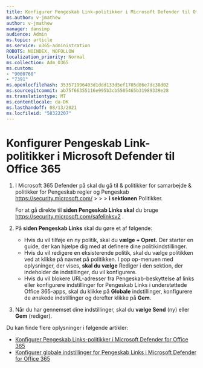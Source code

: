 ```yaml
---
title: Konfigurer Pengeskab Link-politikker i Microsoft Defender til Office 365
ms.author: v-jmathew
author: v-jmathew
manager: dansimp
audience: Admin
ms.topic: article
ms.service: o365-administration
ROBOTS: NOINDEX, NOFOLLOW
localization_priority: Normal
ms.collection: Adm_O365
ms.custom:
- "9000760"
- "7391"
ms.openlocfilehash: 353571996403d1ddd133d5ef1705d86e7dc38d02
ms.sourcegitcommit: ab75f66355116e995b3cb5505465b31989339e28
ms.translationtype: MT
ms.contentlocale: da-DK
ms.lasthandoff: 08/13/2021
ms.locfileid: "58322207"
---
```

# <a name="set-up-safe-link-policies-in-microsoft-defender-for-office-365"></a>Konfigurer Pengeskab Link-politikker i Microsoft Defender til Office 365

1. I Microsoft 365 Defender på skal du gå til & politikker for samarbejde & politikker for Pengeskab regler og Pengeskab <https://security.microsoft.com/>  \>  \>  \>  **i sektionen** Politikker.

   For at gå direkte til **siden Pengeskab Links skal** du bruge <https://security.microsoft.com/safelinksv2> .

2. På **siden Pengeskab Links** skal du gøre et af følgende:
   - Hvis du vil tilføje en ny politik, skal du **vælge + Opret.** Der starter en guide, der kan hjælpe dig med at definere dine politikindstillinger.
   - Hvis du vil redigere en eksisterende politik, skal du vælge politikken ved at klikke på navnet på politikken. I pop op-menuen med oplysninger, der vises, **skal du vælge** Rediger i den sektion, der indeholder de indstillinger, du vil konfigurere.
   - Hvis du vil blokere URL-adresser fra Pengeskab-beskyttelse af links eller konfigurere indstillinger for Pengeskab Links i understøttede Office 365-apps, skal du klikke på **Globale** indstillinger, konfigurere de ønskede indstillinger og derefter klikke på **Gem**.

3. Når du har gennemset dine indstillinger, skal du **vælge Send** (ny) eller **Gem** (rediger).

Du kan finde flere oplysninger i følgende artikler:

- [Konfigurer Pengeskab Links-politikker i Microsoft Defender for Office 365](https://docs.microsoft.com/microsoft-365/security/office-365-security/set-up-safe-links-policies)
- [Konfigurer globale indstillinger for Pengeskab Links i Microsoft Defender for Office 365](https://docs.microsoft.com/microsoft-365/security/office-365-security/configure-global-settings-for-safe-links)
